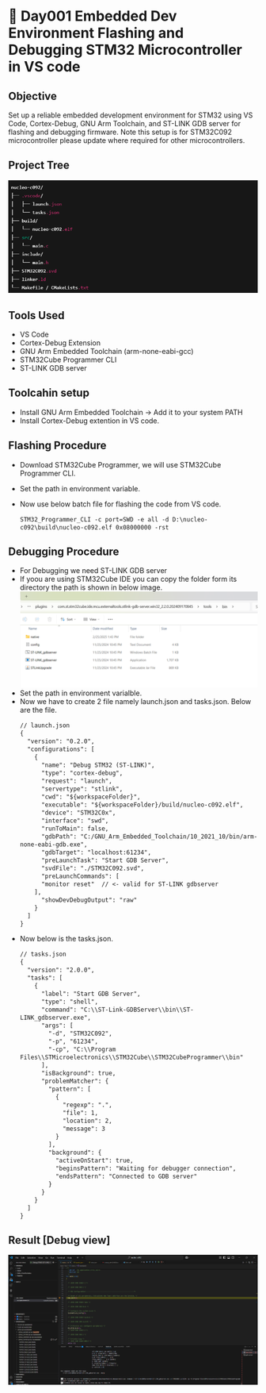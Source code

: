 # 📘 Day001 Embedded Dev Environment Flashing and Debugging STM32 Microcontroller in VS code


## Objective

Set up a reliable embedded development environment for STM32 using VS Code, Cortex-Debug, GNU Arm Toolchain, and ST-LINK GDB server for flashing and debugging firmware. Note this setup is for STM32C092 microcontroller please update where required for other microcontrollers.


## Project Tree
![project tree](./images/image.png)


## Tools Used
- VS Code
- Cortex-Debug Extension
- GNU Arm Embedded Toolchain (arm-none-eabi-gcc)
- STM32Cube Programmer CLI
- ST-LINK GDB server


## Toolcahin setup
- Install GNU Arm Embedded Toolchain -> Add it to your system PATH
- Install Cortex-Debug extention in VS code.

## Flashing Procedure 
- Download STM32Cube Programmer, we will use STM32Cube Programmer CLI.
- Set the path in environment variable.
- Now use below batch file for flashing the code from VS code.

    ```
    STM32_Programmer_CLI -c port=SWD -e all -d D:\nucleo-c092\build\nucleo-c092.elf 0x08000000 -rst
    ```

## Debugging Procedure
- For Debugging we need ST-LINK GDB server 
- If yoou are using STM32Cube IDE you can copy the folder form its directory the path is shown in below image.
  ![ST-LINK](./images/ST-LINK_GDB_server.png)
- Set the path in environment varialble.
- Now we have to create 2 file namely launch.json and tasks.json. Below are the file.
  ```
  // launch.json
  {
    "version": "0.2.0",
    "configurations": [
      {
        "name": "Debug STM32 (ST-LINK)",
        "type": "cortex-debug",
        "request": "launch",
        "servertype": "stlink",
        "cwd": "${workspaceFolder}",
        "executable": "${workspaceFolder}/build/nucleo-c092.elf",
        "device": "STM32C0x", 
        "interface": "swd",
        "runToMain": false,
        "gdbPath": "C:/GNU_Arm_Embedded_Toolchain/10_2021_10/bin/arm-none-eabi-gdb.exe",
        "gdbTarget": "localhost:61234",
        "preLaunchTask": "Start GDB Server",
        "svdFile": "./STM32C092.svd",
        "preLaunchCommands": [
        "monitor reset"  // <- valid for ST-LINK gdbserver
      ],
        "showDevDebugOutput": "raw"
      }
    ]
  }
  ```
- Now below is the tasks.json.
  ```
  // tasks.json
  {
    "version": "2.0.0",
    "tasks": [
      {
        "label": "Start GDB Server",
        "type": "shell",
        "command": "C:\\ST-Link-GDBServer\\bin\\ST-LINK_gdbserver.exe",
        "args": [
          "-d", "STM32C092",        
          "-p", "61234",
          "-cp", "C:\\Program Files\\STMicroelectronics\\STM32Cube\\STM32CubeProgrammer\\bin"
        ],
        "isBackground": true,
        "problemMatcher": {
          "pattern": [
            {
              "regexp": ".",
              "file": 1,
              "location": 2,
              "message": 3
            }
          ],
          "background": {
            "activeOnStart": true,
            "beginsPattern": "Waiting for debugger connection",
            "endsPattern": "Connected to GDB server"
          }
        }
      }
    ]
  }
  
  ```

## Result [Debug view]
![Debug](./images/Debug.png)